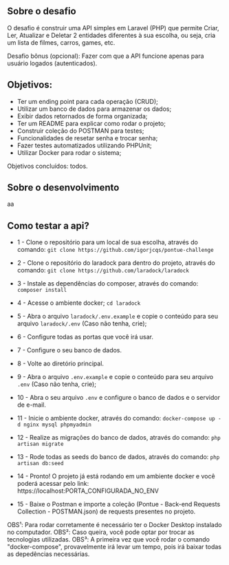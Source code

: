 ## Sobre o desafio

O desafio é construir uma API simples em Laravel (PHP) que permite Criar, Ler, Atualizar e Deletar 2 entidades diferentes à sua escolha, ou seja, cria um lista de filmes, carros, games, etc.

Desafio bônus (opcional): Fazer com que a API funcione apenas para usuário logados (autenticados).

## Objetivos:
- Ter um ending point para cada operação (CRUD);
- Utilizar um banco de dados para armazenar os dados;
- Exibir dados retornados de forma organizada;
- Ter um README para explicar como rodar o projeto;
- Construir coleção do POSTMAN para testes;
- Funcionalidades de resetar senha e trocar senha;
- Fazer testes automatizados utilizando PHPUnit;
- Utilizar Docker para rodar o sistema;

Objetivos concluídos: todos.

## Sobre o desenvolvimento

aa

## Como testar a api?

- 1 - Clone o repositório para um local de sua escolha, através do comando:
```git clone https://github.com/igorjcqs/pontue-challenge```

- 2 - Clone o repositório do laradock para dentro do projeto, através do comando:
```git clone https://github.com/laradock/laradock```

- 3 - Instale as dependências do composer, através do comando:
```composer install```

- 4 - Acesse o ambiente docker;
```cd laradock```

- 5 - Abra o arquivo ```laradock/.env.example``` e copie o conteúdo para seu arquivo ```laradock/.env``` (Caso não tenha, crie);

- 6 - Configure todas as portas que você irá usar.

- 7 - Configure o seu banco de dados.

- 8 - Volte ao diretório principal.

- 9 - Abra o arquivo ```.env.example``` e copie o conteúdo para seu arquivo ```.env```  (Caso não tenha, crie);

- 10 - Abra o seu arquivo ```.env``` e configure o banco de dados e o servidor de e-mail.

- 11 - Inicie o ambiente docker, através do comando:
```docker-compose up -d nginx mysql phpmyadmin```

- 12 - Realize as migrações do banco de dados, através do comando:
```php artisan migrate```

- 13 - Rode todas as seeds do banco de dados, através do comando:
```php artisan db:seed```

- 14 - Pronto! O projeto já está rodando em um ambiente docker e você poderá acessar pelo link: https://localhost:PORTA_CONFIGURADA_NO_ENV

- 15 - Baixe o Postman e importe a coleção (Pontue - Back-end Requests Collection - POSTMAN.json) de requests presentes no projeto.

OBS¹: Para rodar corretamente é necessário ter o Docker Desktop instalado no computador.
OBS²: Caso queira, você pode optar por trocar as tecnologias utilizadas.
OBS³: A primeira vez que você rodar o comando "docker-compose", provavelmente irá levar um tempo, pois irá baixar todas as depedências necessárias.

